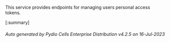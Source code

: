 






This service provides endpoints for managing users personal access tokens.

[:summary]

###### Auto generated by Pydio Cells Enterprise Distribution v4.2.5 on 16-Jul-2023

